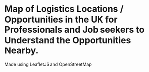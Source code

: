 # Map of Logistics Locations / Opportunities in the UK for Professionals and Job seekers to Understand the Opportunities Nearby.

Made using LeafletJS and OpenStreetMap
